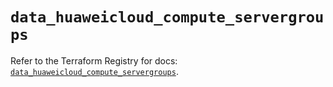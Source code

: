 # `data_huaweicloud_compute_servergroups`

Refer to the Terraform Registry for docs: [`data_huaweicloud_compute_servergroups`](https://registry.terraform.io/providers/huaweicloud/huaweicloud/1.71.1/docs/data-sources/compute_servergroups).
